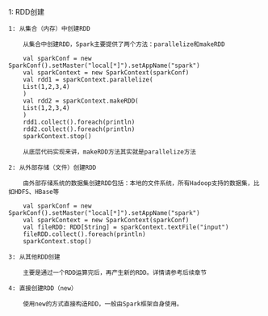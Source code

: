 1: RDD创建
    
    1: 从集合（内存）中创建RDD
    
        从集合中创建RDD，Spark主要提供了两个方法：parallelize和makeRDD
        
        val sparkConf = new SparkConf().setMaster("local[*]").setAppName("spark")
        val sparkContext = new SparkContext(sparkConf)
        val rdd1 = sparkContext.parallelize(
        List(1,2,3,4)
        )
        val rdd2 = sparkContext.makeRDD(
        List(1,2,3,4)
        )
        rdd1.collect().foreach(println)
        rdd2.collect().foreach(println)
        sparkContext.stop()
        
        从底层代码实现来讲，makeRDD方法其实就是parallelize方法

    2: 从外部存储（文件）创建RDD
        
        由外部存储系统的数据集创建RDD包括：本地的文件系统，所有Hadoop支持的数据集，比如HDFS、HBase等

        val sparkConf = new SparkConf().setMaster("local[*]").setAppName("spark")
        val sparkContext = new SparkContext(sparkConf)
        val fileRDD: RDD[String] = sparkContext.textFile("input")
        fileRDD.collect().foreach(println)
        sparkContext.stop()

    3: 从其他RDD创建

        主要是通过一个RDD运算完后，再产生新的RDD。详情请参考后续章节

    4: 直接创建RDD（new）
    
        使用new的方式直接构造RDD，一般由Spark框架自身使用。

